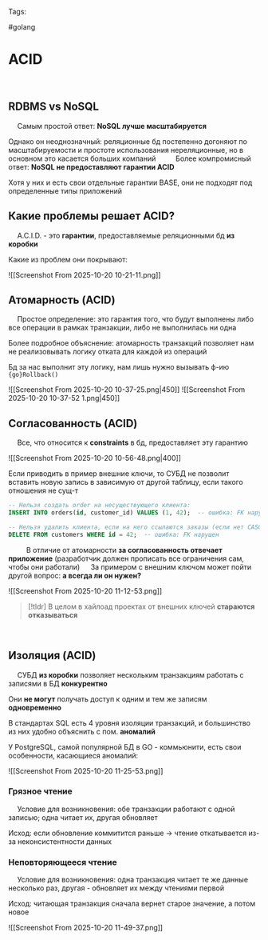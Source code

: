 Tags:

#golang 



# ACID
 
## RDBMS vs NoSQL
 
Самым простой ответ: **NoSQL лучше масштабируется**

Однако он неоднозначный: реляционные бд постепенно догоняют по масштабируемости и простоте использования нереляционные, но в основном это касается больших компаний
 
 
Более компромисный ответ: **NoSQL не предоставляют гарантии ACID**

Хотя у них и есть свои отдельные гарантии BASE, они не подходят под определенные типы приложений
 
 
## Какие проблемы решает ACID?

 
A.C.I.D. - это **гарантии**, предоставляемые реляционными бд **из коробки**
 

Какие из проблем они покрывают:

![[Screenshot From 2025-10-20 10-21-11.png]]
 
 

## Атомарность (**A**CID)
 
Простое определение: это гарантия того, что будут выполнены либо все операции в рамках транзакции, либо не выполнилась ни одна
 

Более подробное объяснение: атомарность транзакций позволяет нам не реализовывать логику отката для каждой из операций

Бд за нас выполнит эту логику, нам лишь нужно вызывать ф-ию `{go}Rollback()`

![[Screenshot From 2025-10-20 10-37-25.png|450]]
![[Screenshot From 2025-10-20 10-37-52 1.png|450]]
 
 

## Согласованность (A**C**ID)
 
Все, что относится к **constraints** в бд, предоставляет эту гарантию

![[Screenshot From 2025-10-20 10-56-48.png|400]]
  

Если приводить в пример внешние ключи, то СУБД не позволит вставить новую запись в зависимую от другой таблицу, если такого отношения не сущ-т

```sql
-- Нельзя создать order на несуществующего клиента:
INSERT INTO orders(id, customer_id) VALUES (1, 42);  -- ошибка: FK нарушен

-- Нельзя удалить клиента, если на него ссылаются заказы (если нет CASCADE):
DELETE FROM customers WHERE id = 42;  -- ошибка: FK нарушен

```
 
 
 В отличие от атомарности **за согласованность отвечает приложение** (разработчик должен прописать все ограничения сам, чтобы они работали)
 
За примером с внешним ключом может пойти другой вопрос: **а всегда ли он нужен?**

![[Screenshot From 2025-10-20 11-12-53.png]]
 
> [!tldr] 
> В целом в хайлоад проектах от внешних ключей **стараются отказываться** 

 
 
## Изоляция (AC**I**D)
 
СУБД **из коробки** позволяет нескольким транзакциям работать с записями в БД **конкурентно**

Они **не могут** получать доступ к одним и тем же записям **одновременно**
 

В стандартах SQL есть 4 уровня изоляции транзакций, и большинство из них удобно объяснить с пом. **аномалий**

У PostgreSQL, самой популярной БД в GO - коммьюнити, есть свои особенности, касающиеся аномалий: 

![[Screenshot From 2025-10-20 11-25-53.png]]
 
 
### Грязное чтение
 
Условие для возникновения: обе транзакции работают с одной записью; одна читает их, другая обновляет

Исход: если обновление коммитится раньше -> чтение откатывается из-за неконсистентности данных
 
### Неповторяющееся чтение
 
Условие для возникновения: одна транзакция читает те же данные несколько раз, другая - обновляет их между чтениями первой

Исход: читающая транзакция сначала вернет старое значение, а потом новое

![[Screenshot From 2025-10-20 11-49-37.png]]
 
### 